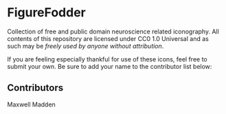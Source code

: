 # FigureFodder

Collection of free and public domain neuroscience related iconography. All contents of this repository are licensed under CC0 1.0 Universal and as such may be _freely used by anyone without attribution_.

If you are feeling especially thankful for use of these icons, feel free to submit your own. Be sure to add your name to the contributor list below:

## Contributors

Maxwell Madden
